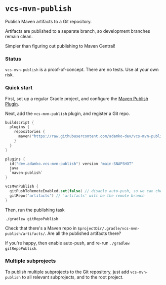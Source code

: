 # `vcs-mvn-publish`

Publish Maven artifacts to a Git repository. 

Artifacts are published to a separate branch, so development branches remain clean.

Simpler than figuring out publishing to Maven Central!

### Status

`vcs-mvn-publish` is a proof-of-concept. There are no tests. Use at your own risk.

### Quick start

First, set up a regular Gradle project, and configure the 
[Maven Publish Plugin](https://docs.gradle.org/current/userguide/publishing_maven.html).

Next, add the `vcs-mvn-publish` plugin, and register a Git repo.

```kotlin
buildscript {
  plugins {
    repositories {
      maven("https://raw.githubusercontent.com/adamko-dev/vcs-mvn-publish/artifacts/m2")
    }
  }
}

plugins {
  id("dev.adamko.vcs-mvn-publish") version "main-SNAPSHOT"
  java
  `maven-publish`
}

vcsMvnPublish {
  gitPushToRemoteEnabled.set(false) // disable auto-push, so we can check it works first
  gitRepo("artifacts") // 'artifacts' will be the remote branch
}
```

Then, run the publishing task

```shell
./gradlew gitRepoPublish
```

Check that there's a Maven repo in `$projectDir/.gradle/vcs-mvn-publish/artifacts/`.
Are all the published artifacts there?

If you're happy, then enable auto-push, and re-run `./gradlew gitRepoPublish`.


### Multiple subprojects

To publish multiple subprojects to the Git repository, just add `vcs-mvn-publish` to all relevant
subprojects, and to the root project.
